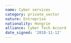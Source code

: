 ```yaml
---
name: Cyber services
category: private_sector
nature: Entreprise
nationality: Hongrie
alliance: Cyber Tech Accord
date_signed: '2018-11-12'
---
```

    